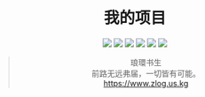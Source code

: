 <div align="center">
    <h1>我的项目</h1>
<div align="center">

![](https://img.shields.io/github/watchers/zhuangzhi213/zz)
![](https://img.shields.io/github/last-commit/zhuangzhi213/zz)
![](https://img.shields.io/github/stars/zhuangzhi213/zz)
![](https://img.shields.io/github/languages/code-size/zhuangzhi213/zz)
![](https://img.shields.io/github/languages/top/zhuangzhi213/zz)
[![](https://img.shields.io/badge/Android-5.0%2B-informational?logo=android)](https://apilevels.com/#:~:text=Jetpack%20Compose%20requires%20a%20minSdk%20of%2021%20or%20higher)

> 琅環书生  
前路无远弗届，一切皆有可能。  
https://www.zlog.us.kg 